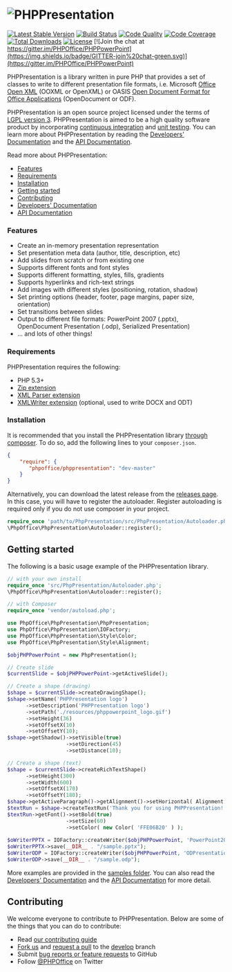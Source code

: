 # ![PHPPresentation](https://github.com/PHPOffice/PHPPresentation/raw/master/docs/images/PHPPowerPointLogo.png "PHPPresentation")

[![Latest Stable Version](https://poser.pugx.org/phpoffice/phppowerpoint/v/stable.png)](https://packagist.org/packages/phpoffice/phppowerpoint)
[![Build Status](https://travis-ci.org/PHPOffice/PHPPresentation.svg?branch=master)](https://travis-ci.org/PHPOffice/PHPPresentation)
[![Code Quality](https://scrutinizer-ci.com/g/PHPOffice/PHPPowerPoint/badges/quality-score.png?s=b5997ce59ac2816b4514f3a38de9900f6d492c1d)](https://scrutinizer-ci.com/g/PHPOffice/PHPPowerPoint/)
[![Code Coverage](https://scrutinizer-ci.com/g/PHPOffice/PHPPowerPoint/badges/coverage.png?s=742a98745725c562955440edc8d2c39d7ff5ae25)](https://scrutinizer-ci.com/g/PHPOffice/PHPPowerPoint/)
[![Total Downloads](https://poser.pugx.org/phpoffice/phppowerpoint/downloads.png)](https://packagist.org/packages/phpoffice/phppowerpoint)
[![License](https://poser.pugx.org/phpoffice/phppowerpoint/license.png)](https://packagist.org/packages/phpoffice/phppowerpoint)
[![Join the chat at https://gitter.im/PHPOffice/PHPPowerPoint](https://img.shields.io/badge/GITTER-join%20chat-green.svg)](https://gitter.im/PHPOffice/PHPPowerPoint)


PHPPresentation is a library written in pure PHP that provides a set of classes to write to different presentation file formats, i.e. Microsoft [Office Open XML](http://en.wikipedia.org/wiki/Office_Open_XML) (OOXML or OpenXML) or OASIS [Open Document Format for Office Applications](http://en.wikipedia.org/wiki/OpenDocument) (OpenDocument or ODF). 

PHPPresentation is an open source project licensed under the terms of [LGPL version 3](https://github.com/PHPOffice/PHPPresentation/blob/develop/COPYING.LESSER). PHPPresentation is aimed to be a high quality software product by incorporating [continuous integration](https://travis-ci.org/PHPOffice/PHPPresentation) and [unit testing](http://phpoffice.github.io/PHPPresentation/coverage/develop/). You can learn more about PHPPresentation by reading the [Developers' Documentation](http://phppowerpoint.readthedocs.org/) and the [API Documentation](http://phpoffice.github.io/PHPPresentation/docs/develop/).

Read more about PHPPresentation:

- [Features](#features)
- [Requirements](#requirements)
- [Installation](#installation)
- [Getting started](#getting-started)
- [Contributing](#contributing)
- [Developers' Documentation](http://phppowerpoint.readthedocs.org/)
- [API Documentation](http://phpoffice.github.io/PHPPresentation/docs/master/)

### Features

- Create an in-memory presentation representation
- Set presentation meta data (author, title, description, etc)
- Add slides from scratch or from existing one
- Supports different fonts and font styles
- Supports different formatting, styles, fills, gradients
- Supports hyperlinks and rich-text strings
- Add images with different styles (positioning, rotation, shadow)
- Set printing options (header, footer, page margins, paper size, orientation)
- Set transitions between slides
- Output to different file formats: PowerPoint 2007 (.pptx), OpenDocument Presentation (.odp), Serialized Presentation)
- ... and lots of other things!

### Requirements

PHPPresentation requires the following:

- PHP 5.3+
- [Zip extension](http://php.net/manual/en/book.zip.php)
- [XML Parser extension](http://www.php.net/manual/en/xml.installation.php)
- [XMLWriter extension](http://php.net/manual/en/book.xmlwriter.php) (optional, used to write DOCX and ODT)

### Installation

It is recommended that you install the PHPPresentation library [through composer](http://getcomposer.org/). To do so, add
the following lines to your ``composer.json``.

```json
{
    "require": {
       "phpoffice/phppresentation": "dev-master"
    }
}
```

Alternatively, you can download the latest release from the [releases page](https://github.com/PHPOffice/PHPPresentation/releases).
In this case, you will have to register the autoloader. Register autoloading is required only if you do not use composer in your project.

```php
require_once 'path/to/PhpPresentation/src/PhpPresentation/Autoloader.php';
\PhpOffice\PhpPresentation\Autoloader::register();
```

## Getting started

The following is a basic usage example of the PHPPresentation library.

```php
// with your own install
require_once 'src/PhpPresentation/Autoloader.php';
\PhpOffice\PhpPresentation\Autoloader::register();

// with Composer
require_once 'vendor/autoload.php';

use PhpOffice\PhpPresentation\PhpPresentation;
use PhpOffice\PhpPresentation\IOFactory;
use PhpOffice\PhpPresentation\Style\Color;
use PhpOffice\PhpPresentation\Style\Alignment;

$objPHPPowerPoint = new PhpPresentation();

// Create slide
$currentSlide = $objPHPPowerPoint->getActiveSlide();

// Create a shape (drawing)
$shape = $currentSlide->createDrawingShape();
$shape->setName('PHPPresentation logo')
      ->setDescription('PHPPresentation logo')
      ->setPath('./resources/phppowerpoint_logo.gif')
      ->setHeight(36)
      ->setOffsetX(10)
      ->setOffsetY(10);
$shape->getShadow()->setVisible(true)
                   ->setDirection(45)
                   ->setDistance(10);

// Create a shape (text)
$shape = $currentSlide->createRichTextShape()
      ->setHeight(300)
      ->setWidth(600)
      ->setOffsetX(170)
      ->setOffsetY(180);
$shape->getActiveParagraph()->getAlignment()->setHorizontal( Alignment::HORIZONTAL_CENTER );
$textRun = $shape->createTextRun('Thank you for using PHPPresentation!');
$textRun->getFont()->setBold(true)
                   ->setSize(60)
                   ->setColor( new Color( 'FFE06B20' ) );
                   
$oWriterPPTX = IOFactory::createWriter($objPHPPowerPoint, 'PowerPoint2007');
$oWriterPPTX->save(__DIR__ . "/sample.pptx");
$oWriterODP = IOFactory::createWriter($objPHPPowerPoint, 'ODPresentation');
$oWriterODP->save(__DIR__ . "/sample.odp");
```

More examples are provided in the [samples folder](samples/). You can also read the [Developers' Documentation](http://phppowerpoint.readthedocs.org/) and the [API Documentation](http://phpoffice.github.io/PHPPresentation/docs/master/) for more detail.


## Contributing

We welcome everyone to contribute to PHPPresentation. Below are some of the things that you can do to contribute:

- Read [our contributing guide](https://github.com/PHPOffice/PHPPresentation/blob/master/CONTRIBUTING.md)
- [Fork us](https://github.com/PHPOffice/PHPPresentation/fork) and [request a pull](https://github.com/PHPOffice/PHPPresentation/pulls) to the [develop](https://github.com/PHPOffice/PHPPresentation/tree/develop) branch
- Submit [bug reports or feature requests](https://github.com/PHPOffice/PHPPresentation/issues) to GitHub
- Follow [@PHPOffice](https://twitter.com/PHPOffice) on Twitter
